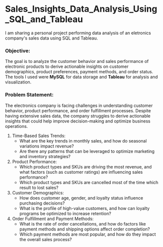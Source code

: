 # Sales_Insights_Data_Analysis_Using_SQL_and_Tableau

I am sharing a personal project performing data analysis of an eletronics company's sales data using SQL and Tableau.

### Objective:
The goal is to analyze the customer behavior and sales performance of electronic products to derive actionable insights on customer demographics, product preferences, payment methods, and order status. The tools I used were **MySQL** for data storage and **Tableau** for analysis and visualization.

### Problem Statement:
The electronics company is facing challenges in understanding customer behavior, product performance, and order fulfillment processes. Despite having extensive sales data, the company struggles to derive actionable insights that could help improve decision-making and optimize business operations.
1. Time-Based Sales Trends:
   - What are the key trends in monthly sales, and how do seasonal variations impact revenue?
   - Are there any patterns that can be leveraged to optimize marketing and inventory strategies?
2. Product Performance:
    - Which product types and SKUs are driving the most revenue, and what factors (such as customer ratings) are influencing sales performance?
    - Which product types and SKUs are cancelled most of the time which result to lost sales?
3. Customer Demographics:
    - How does customer age, gender, and loyalty status influence purchasing decisions?
    - What is the profile of high-value customers, and how can loyalty programs be optimized to increase retention?
4. Order Fulfillment and Payment Methods:
    - What is the rate of order cancellations, and how do factors like payment methods and shipping options affect order completion?
    - Which payment methods are most popular, and how do they impact the overall sales process?

